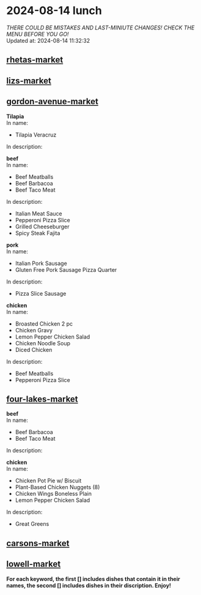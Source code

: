 # 2024-08-14 lunch  
*THERE COULD BE MISTAKES AND LAST-MINIUTE CHANGES! CHECK THE MENU BEFORE YOU GO!*  
Updated at: 2024-08-14 11:32:32  
## [rhetas-market](https://wisc-housingdining.nutrislice.com/menu/rhetas-market/lunch/2024-08-14)  
## [lizs-market](https://wisc-housingdining.nutrislice.com/menu/lizs-market/lunch/2024-08-14)  
## [gordon-avenue-market](https://wisc-housingdining.nutrislice.com/menu/gordon-avenue-market/lunch/2024-08-14)  
**Tilapia**  
In name:   
 - Tilapia Veracruz  
  
In description:   
  
**beef**  
In name:   
 - Beef Meatballs  
 - Beef Barbacoa  
 - Beef Taco Meat  
  
In description:   
 - Italian Meat Sauce  
 - Pepperoni Pizza Slice  
 - Grilled Cheeseburger  
 - Spicy Steak Fajita  
  
**pork**  
In name:   
 - Italian Pork Sausage  
 - Gluten Free Pork Sausage Pizza Quarter  
  
In description:   
 - Pizza Slice Sausage  
  
**chicken**  
In name:   
 - Broasted Chicken 2 pc  
 - Chicken Gravy  
 - Lemon Pepper Chicken Salad  
 - Chicken Noodle Soup  
 - Diced Chicken  
  
In description:   
 - Beef Meatballs  
 - Pepperoni Pizza Slice  
  
## [four-lakes-market](https://wisc-housingdining.nutrislice.com/menu/four-lakes-market/lunch/2024-08-14)  
**beef**  
In name:   
 - Beef Barbacoa  
 - Beef Taco Meat  
  
In description:   
  
**chicken**  
In name:   
 - Chicken Pot Pie w/ Biscuit  
 - Plant-Based Chicken Nuggets (8)  
 - Chicken Wings Boneless Plain  
 - Lemon Pepper Chicken Salad  
  
In description:   
 - Great Greens  
  
## [carsons-market](https://wisc-housingdining.nutrislice.com/menu/carsons-market/lunch/2024-08-14)  
## [lowell-market](https://wisc-housingdining.nutrislice.com/menu/lowell-market/lunch/2024-08-14)  
  
**For each keyword, the first [] includes dishes that contain it in their names, the second [] includes dishes in their discription. Enjoy!**  

